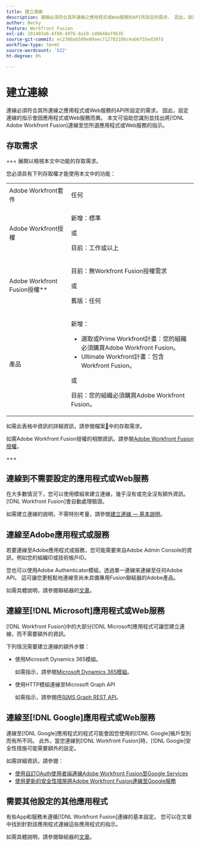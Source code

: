 ```yaml
---
title: 建立連線
description: 連線必須符合其所連線之應用程式或Web服務的API所設定的需求。 因此，設定連線的指示會因應用程式或Web服務而異。 本文可協助您識別並找出連線 [!DNL Adobe Workfront Fusion] 至您所選應用程式或Web服務的指示。
author: Becky
feature: Workfront Fusion
exl-id: 281403a6-6f88-4976-8a10-1d0848ef9b35
source-git-commit: ec2388ab509e89aec71278210bc4ab6f55ed38fd
workflow-type: tm+mt
source-wordcount: '522'
ht-degree: 0%

---
```


# 建立連線

連線必須符合其所連線之應用程式或Web服務的API所設定的需求。 因此，設定連線的指示會因應用程式或Web服務而異。 本文可協助您識別並找出將[!DNL Adobe Workfront Fusion]連線至您所選應用程式或Web服務的指示。

## 存取需求

+++ 展開以檢視本文中功能的存取需求。

您必須具有下列存取權才能使用本文中的功能：

<table style="table-layout:auto">
 <col> 
 <col> 
 <tbody> 
  <tr> 
   <td role="rowheader">Adobe Workfront套件 
   <td> <p>任何</p> </td> 
  </tr> 
  <tr data-mc-conditions=""> 
   <td role="rowheader">Adobe Workfront授權</td> 
   <td> <p>新增：標準</p><p>或</p><p>目前：工作或以上</p> </td> 
  </tr> 
  <tr> 
   <td role="rowheader">Adobe Workfront Fusion授權**</td> 
   <td>
   <p>目前：無Workfront Fusion授權需求</p>
   <p>或</p>
   <p>舊版：任何 </p>
   </td> 
  </tr> 
  <tr> 
   <td role="rowheader">產品</td> 
   <td>
   <p>新增：</p> <ul><li>選取或Prime Workfront計畫：您的組織必須購買Adobe Workfront Fusion。</li><li>Ultimate Workfront計畫：包含Workfront Fusion。</li></ul>
   <p>或</p>
   <p>目前：您的組織必須購買Adobe Workfront Fusion。</p>
   </td> 
  </tr>
 </tbody> 
</table>

如需此表格中資訊的詳細資訊，請參閱檔案[&#128279;](/help/workfront-fusion/references/licenses-and-roles/access-level-requirements-in-documentation.md)中的存取需求。

如需Adobe Workfront Fusion授權的相關資訊，請參閱[Adobe Workfront Fusion授權](/help/workfront-fusion/set-up-and-manage-workfront-fusion/licensing-operations-overview/license-automation-vs-integration.md)。

+++

## 連線到不需要設定的應用程式或Web服務

在大多數情況下，您可以使用模組來建立連線，幾乎沒有或完全沒有額外資訊。 [!DNL Workfront Fusion]會自動處理驗證。

如需建立連線的說明，不需特別考量，請參閱[建立連線 — 基本說明](/help/workfront-fusion/create-scenarios/connect-to-apps/connect-to-fusion-general.md)。

## 連線至Adobe應用程式或服務

若要連線至Adobe應用程式或服務，您可能需要來自Adobe Admin Console的資訊，例如您的組織ID或技術帳戶ID。

您也可以使用Adobe Authenticator模組，透過單一連線來連線至任何Adobe API。 這可讓您更輕鬆地連線至尚未具備專用Fusion聯結器的Adobe產品。

如需具體說明，請參閱聯結器的[文章](/help/workfront-fusion/references/apps-and-modules/apps-and-modules-toc.md#connectors-for-adobe-products)。

## 連線至[!DNL Microsoft]應用程式或Web服務

[!DNL Workfront Fusion]中的大部分[!DNL Microsoft]應用程式可讓您建立連線，而不需要額外的資訊。

下列情況需要建立連線的額外步驟：

* 使用Microsoft Dynamics 365模組。

  如需指示，請參閱[Microsoft Dynamics 365模組](/help/workfront-fusion/references/apps-and-modules/third-party-connectors/microsoft-dynamics-365-modules.md)。

* 使用HTTP模組連線至Microsoft Graph API

  如需指示，請參閱[呼叫MS Graph REST API](/help/workfront-fusion/create-scenarios/connect-to-apps/call-the-ms-graph-rest-api.md)。

## 連線至[!DNL Google]應用程式或Web服務

連線至[!DNL Google]應用程式的程式可能會因您使用的[!DNL Google]帳戶型別而有所不同。 此外，當您連線到[!DNL Workfront Fusion]時，[!DNL Google]安全性措施可能需要額外的設定。

如需詳細資訊，請參閱：

* [使用自訂OAuth使用者端連線Adobe Workfront Fusion至Google Services](/help/workfront-fusion/create-scenarios/connect-to-apps/connect-fusion-to-google-using-oauth.md)
* [使用更新的安全性措施將Adobe Workfront Fusion連線至Google服務](/help/workfront-fusion/create-scenarios/connect-to-apps/connect-to-google-with-new-security-measures.md)

## 需要其他設定的其他應用程式

有些App和服務未遵循[!DNL Workfront Fusion]連線的基本設定。 您可以在文章中找到針對該應用程式連線這些應用程式的指示。

如需具體說明，請參閱聯結器的[文章](/help/workfront-fusion/references/apps-and-modules/apps-and-modules-toc.md#connectors-for-third-party-applications)。
